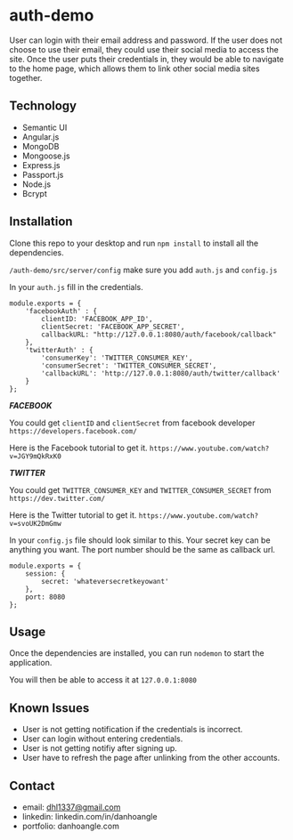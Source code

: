 # auth-demo
User can login with their email address and password. 
If the user does not choose to use their email, they could use their social media to access the site.
Once the user puts their credentials in, they would be able to navigate to the home page, which allows them to link other social media sites together.

## Technology
* Semantic UI
* Angular.js
* MongoDB
* Mongoose.js
* Express.js
* Passport.js
* Node.js
* Bcrypt

## Installation
Clone this repo to your desktop and run `npm install` to install all the dependencies.

`/auth-demo/src/server/config` make sure you add `auth.js` and `config.js`

In your `auth.js` fill in the credentials. 
```
module.exports = {
    'facebookAuth' : {
        clientID: 'FACEBOOK_APP_ID',
        clientSecret: 'FACEBOOK_APP_SECRET',
        callbackURL: "http://127.0.0.1:8080/auth/facebook/callback"
    },
    'twitterAuth' : {
        'consumerKey': 'TWITTER_CONSUMER_KEY',
        'consumerSecret': 'TWITTER_CONSUMER_SECRET',
        'callbackURL': 'http://127.0.0.1:8080/auth/twitter/callback'
    }
};
```

***FACEBOOK***

You could get `clientID` and `clientSecret` from facebook developer `https://developers.facebook.com/`

Here is the Facebook tutorial to get it. `https://www.youtube.com/watch?v=JGY9mQkRxK0`

***TWITTER***

You could get `TWITTER_CONSUMER_KEY` and `TWITTER_CONSUMER_SECRET` from `https://dev.twitter.com/`

Here is the Twitter tutorial to get it. `https://www.youtube.com/watch?v=svoUK2DmGmw`


In your `config.js` file should look similar to this. Your secret key can be anything you want. The port number should be the same as callback url.
```
module.exports = {
    session: {
        secret: 'whateversecretkeyowant'
    },
    port: 8080
};
```
## Usage
Once the dependencies are installed, you can run `nodemon` to start the application. 

You will then be able to access it at `127.0.0.1:8080`

## Known Issues
* User is not getting notification if the credentials is incorrect.
* User can login without entering credentials.
* User is not getting notifiy after signing up.
* User have to refresh the page after unlinking from the other accounts.

## Contact
* email: dhl1337@gmail.com
* linkedin: linkedin.com/in/danhoangle
* portfolio: danhoangle.com
